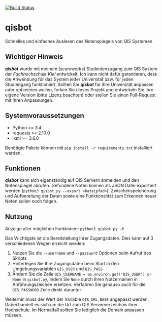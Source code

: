 [![Build Status](https://travis-ci.com/scuroworks/qisbot.svg?token=24qz67tadxUHqtNZeoJu&branch=develop)](https://travis-ci.com/scuroworks/qisbot)

# qisbot
Schnelles und einfaches Auslesen des Notenspiegels von QIS Systemen.

## Wichtiger Hinweis
***qisbot*** wurde mit meinem (*scuroworks*) Studentenzugang zum QIS System der *Fachhochschule Kiel* entwickelt.
Ich kann nicht dafür garantieren, dass die Anwendung für das System jeder Universität bzw. für jeden Studiengang funktioniert. Sollten Sie ***qisbot*** für ihre Universität anpassen oder optimieren wollen, forken Sie dieses Projekt und entwickeln Sie ihre eigene Version (bitte Lizenz beachten) oder stellen Sie einen Pull-Request mit Ihren Anpassungen.

## Systemvoraussetzungen
- Python >= 3.4
- requests >= 2.10.0
- lxml >= 3.6.0

Benötigte Pakete können mit `pip install -r requirements.txt` installiert werden.

## Funktionen
***qisbot*** kann sich eigenständig auf QIS Servern anmelden und den Notenspiegel abrufen.
Gefundene Noten können als JSON Datei exportiert werden (`python3 qisbot.py --export <Dateipfad>`).
Zwischenspeicherung und Aufbereitung der Daten sowie eine Funktionalität zum Erkennen neuer Noten sollen noch folgen.

## Nutzung
Anzeige aller möglichen Funktionen: `python3 qisbot.py -h`

Das Wichtigste ist die Bereitstellung Ihrer Zugangsdaten. Dies kann auf 3 verschiedenen Wegen erreicht werden:

1. Nutzen Sie die `--username` und `--password` Optionen beim Aufruf des Skripts
2. Hinterlegen Sie Ihre Zugangsdaten beim Start in den Umgebungsvariablen `QIS_USER` und `QIS_PASS`
3. Ändern Sie die Zeile `QIS_USERNAME = os.environ.get('QIS_USER') or None` in `qisbot.py`, indem Sie `None` durch Ihren Nutzernamen in Anführungszeichen ersetzen. Verfahren Sie genauso auch für die `QIS_PASSWORD` Zeile direkt darunter

Weiterhin muss der Wert der Variable `QIS_URL_BASE` angepasst werden. Dabei handelt es sich um die Url zum QIS Serververzeichnis ihrer Hochschule. Im Normalfall sollten Sie lediglich die Domain anpassen müssen.
